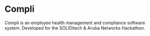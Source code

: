 # Compli

Compli is an employee health management and compliance software system. Developed for the SOLIDitech & Aruba Networks Hackathon.